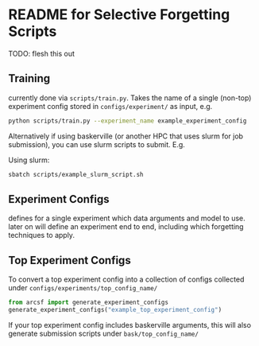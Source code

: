 # README for Selective Forgetting Scripts

TODO: flesh this out

## Training

currently done via `scripts/train.py`. Takes the name of a single (non-top) experiment config stored in `configs/experiment/` as input, e.g.

```bash
python scripts/train.py --experiment_name example_experiment_config
```

Alternatively if using baskerville (or another HPC that uses slurm for job submission), you can use slurm scripts to submit. E.g.

Using slurm:

```bash
sbatch scripts/example_slurm_script.sh
```

## Experiment Configs

defines for a single experiment which data arguments and model to use. later on will define an experiment end to end, including which forgetting techniques to apply.


## Top Experiment Configs

To convert a top experiment config into a collection of configs collected under `configs/experiments/top_config_name/`

```python
from arcsf import generate_experiment_configs
generate_experiment_configs("example_top_experiment_config")
```

If your top experiment config includes baskerville arguments, this will also generate submission scripts under `bask/top_config_name/`
